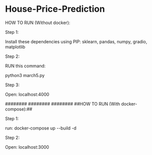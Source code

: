 # House-Price-Prediction


HOW TO RUN (Without docker):

Step 1:

 Install these dependencies using PIP: sklearn, pandas, numpy, gradio, matplotlib

Step 2:

RUN this command:

python3 march5.py

Step 3:

Open: localhost:4000


########
########
########
##HOW TO RUN (With docker-compose):##

Step 1:

run: docker-compose up --build -d

Step 2:

Open: localhost:3000
